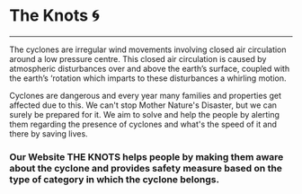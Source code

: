 # The Knots 🌀
- ----------------------------------------------------------------------------------------------------------------------------------------------------------------
The cyclones are irregular wind movements involving closed air circulation around a low pressure centre. This closed air circulation is caused by atmospheric disturbances over and above the earth’s surface, coupled with the earth’s ‘rotation which imparts to these disturbances a whirling motion.

Cyclones are dangerous and every year many families and properties get affected due to this. We can't stop Mother Nature's Disaster, but we can surely be prepared for it. We aim to solve and help the people by alerting them regarding the presence of cyclones and what's the speed of it and there by saving lives. 

### Our Website THE KNOTS helps people by making them aware about the cyclone and provides safety measure based on the type of category in which the cyclone belongs.
